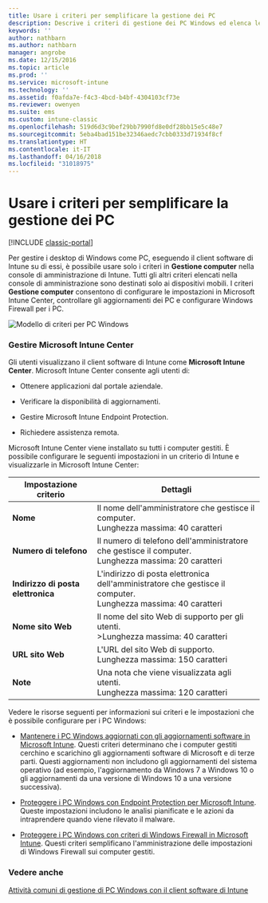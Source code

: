 ```yaml
---
title: Usare i criteri per semplificare la gestione dei PC
description: Descrive i criteri di gestione dei PC Windows ed elenca le impostazioni per Microsoft Intune Center.
keywords: ''
author: nathbarn
ms.author: nathbarn
manager: angrobe
ms.date: 12/15/2016
ms.topic: article
ms.prod: ''
ms.service: microsoft-intune
ms.technology: ''
ms.assetid: f0afda7e-f4c3-4bcd-b4bf-4304103cf73e
ms.reviewer: owenyen
ms.suite: ems
ms.custom: intune-classic
ms.openlocfilehash: 519d6d3c9bef29bb7990fd8e0df28bb15e5c48e7
ms.sourcegitcommit: 5eba4bad151be32346aedc7cbb0333d71934f8cf
ms.translationtype: HT
ms.contentlocale: it-IT
ms.lasthandoff: 04/16/2018
ms.locfileid: "31018975"
---
```

# <a name="use-policies-to-simplify-windows-pc-management"></a>Usare i criteri per semplificare la gestione dei PC

[!INCLUDE [classic-portal](../includes/classic-portal.md)]

Per gestire i desktop di Windows come PC, eseguendo il client software di Intune su di essi, è possibile usare solo i criteri in **Gestione computer** nella console di amministrazione di Intune. Tutti gli altri criteri elencati nella console di amministrazione sono destinati solo ai dispositivi mobili. I criteri **Gestione computer** consentono di configurare le impostazioni in Microsoft Intune Center, controllare gli aggiornamenti dei PC e configurare Windows Firewall per i PC.

![Modello di criteri per PC Windows](../media/pc_policy_template.png)

### <a name="manage-the-microsoft-intune-center"></a>Gestire Microsoft Intune Center
Gli utenti visualizzano il client software di Intune come **Microsoft Intune Center**. Microsoft Intune Center consente agli utenti di:

-   Ottenere applicazioni dal portale aziendale.

-   Verificare la disponibilità di aggiornamenti.

-   Gestire Microsoft Intune Endpoint Protection.

-  Richiedere assistenza remota.

Microsoft Intune Center viene installato su tutti i computer gestiti. È possibile configurare le seguenti impostazioni in un criterio di Intune e visualizzarle in Microsoft Intune Center:

|Impostazione criterio|Dettagli|
|------------------|--------------------|
|**Nome**|Il nome dell'amministratore che gestisce il computer.<br />Lunghezza massima: 40 caratteri|
|**Numero di telefono**|Il numero di telefono dell'amministratore che gestisce il computer.<br />Lunghezza massima: 20 caratteri|
|**Indirizzo di posta elettronica**|L'indirizzo di posta elettronica dell'amministratore che gestisce il computer.<br />Lunghezza massima: 40 caratteri|
|**Nome sito Web**|Il nome del sito Web di supporto per gli utenti.<br />>Lunghezza massima: 40 caratteri|
|**URL sito Web**|L'URL del sito Web di supporto.<br />Lunghezza massima: 150 caratteri|
|**Note**|Una nota che viene visualizzata agli utenti.<br />Lunghezza massima: 120 caratteri|

Vedere le risorse seguenti per informazioni sui criteri e le impostazioni che è possibile configurare per i PC Windows:

- [Mantenere i PC Windows aggiornati con gli aggiornamenti software in Microsoft Intune](keep-windows-pcs-up-to-date-with-software-updates-in-microsoft-intune.md). Questi criteri determinano che i computer gestiti cerchino e scarichino gli aggiornamenti software di Microsoft e di terze parti. Questi aggiornamenti non includono gli aggiornamenti del sistema operativo (ad esempio, l'aggiornamento da Windows 7 a Windows 10 o gli aggiornamenti da una versione di Windows 10 a una versione successiva).

- [Proteggere i PC Windows con Endpoint Protection per Microsoft Intune](help-secure-windows-pcs-with-endpoint-protection-for-microsoft-intune.md). Queste impostazioni includono le analisi pianificate e le azioni da intraprendere quando viene rilevato il malware.

- [Proteggere i PC Windows con criteri di Windows Firewall in Microsoft Intune](help-protect-windows-pcs-using-windows-firewall-policies-in-microsoft-intune.md). Questi criteri semplificano l'amministrazione delle impostazioni di Windows Firewall sui computer gestiti.


### <a name="see-also"></a>Vedere anche

[Attività comuni di gestione di PC Windows con il client software di Intune](common-windows-pc-management-tasks-with-the-microsoft-intune-computer-client.md)
